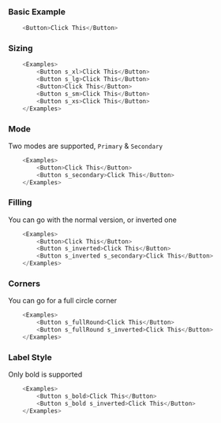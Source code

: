 ### Basic Example

```js
    <Button>Click This</Button>    
```

### Sizing 

```js
    <Examples>        
        <Button s_xl>Click This</Button>
        <Button s_lg>Click This</Button>
        <Button>Click This</Button>
        <Button s_sm>Click This</Button>
        <Button s_xs>Click This</Button>    
    </Examples>
```

### Mode 
Two modes are supported, `Primary` &amp; `Secondary`
```js
    <Examples>
        <Button>Click This</Button>
        <Button s_secondary>Click This</Button>
    </Examples>
```

### Filling
You can go with the normal version, or inverted one
```js
    <Examples>
        <Button>Click This</Button>
        <Button s_inverted>Click This</Button>
        <Button s_inverted s_secondary>Click This</Button>
    </Examples>
```

### Corners
You can go for a full circle corner
```js
    <Examples>
        <Button s_fullRound>Click This</Button>
        <Button s_fullRound s_inverted>Click This</Button>
    </Examples>
```

### Label Style
Only bold is supported
```js
    <Examples>
        <Button s_bold>Click This</Button>
        <Button s_bold s_inverted>Click This</Button>
    </Examples>
```